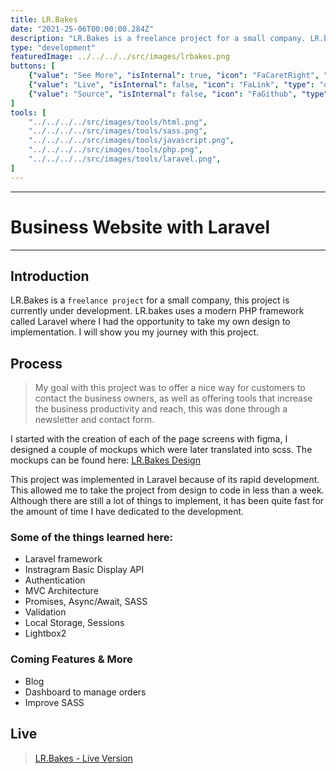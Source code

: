 ```yaml
---
title: LR.Bakes
date: "2021-25-06T00:00:00.284Z"
description: "LR.Bakes is a freelance project for a small company. LR.bakes was designed on figma and then implemented with the Laravel Framework, for rapid development with the MVC architecture."
type: "development"
featuredImage: ../../../../src/images/lrbakes.png
buttons: [
    {"value": "See More", "isInternal": true, "icon": "FaCaretRight", "type": "filled"},
    {"value": "Live", "isInternal": false, "icon": "FaLink", "type": "outline", "link": "https://lrbakes.herokuapp.com/"},
    {"value": "Source", "isInternal": false, "icon": "FaGithub", "type": "outline", "link": "https://github.com/Strivemspr/lrbakes"},
]
tools: [
    "../../../../src/images/tools/html.png",
    "../../../../src/images/tools/sass.png",
    "../../../../src/images/tools/javascript.png",
    "../../../../src/images/tools/php.png",
    "../../../../src/images/tools/laravel.png",
]
---
```


* * *

# Business Website with Laravel

* * *

## Introduction

LR.Bakes is a ``freelance project`` for a small company, this project is currently under development. LR.bakes uses a modern PHP framework called Laravel where I had the opportunity to take my own design to implementation. I will show you my journey with this project.

## Process

> My goal with this project was to offer a nice way for customers to contact the business owners, as well as offering tools that increase the business productivity and reach, this was done through a newsletter and contact form.

I started with the creation of each of the page screens with figma, I designed a couple of mockups which were later translated into scss. The mockups can be found here: [LR.Bakes Design](https://www.figma.com/file/Z3ZPfzVWHsLi7lkZTe09qN/Baking-Website?node-id=0%3A1)

This project was implemented in Laravel because of its rapid development. This allowed me to take the project from design to code in less than a week. Although there are still a lot of things to implement, it has been quite fast for the amount of time I have dedicated to the development.

### Some of the things learned here:

- Laravel framework
- Instragram Basic Display API
- Authentication
- MVC Architecture
- Promises, Async/Await, SASS
- Validation
- Local Storage, Sessions
- Lightbox2

### Coming Features & More

- Blog
- Dashboard to manage orders
- Improve SASS

## Live

> [LR.Bakes - Live Version](https://lrbakes.herokuapp.com/)
